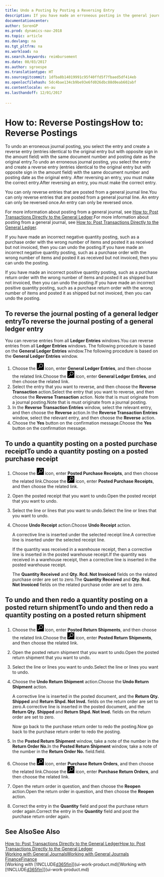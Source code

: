 ```yaml
---
title: Undo a Posting by Posting a Reversing Entry
description: If you have made an erroneous posting in the general journal, then you can use the Reverse Transaction function to undo the posting with a correct audit trail.
documentationcenter: 
author: SorenGP
ms.prod: dynamics-nav-2018
ms.topic: article
ms.devlang: na
ms.tgt_pltfrm: na
ms.workload: na
ms.search.keywords: reimbursement
ms.date: 08/03/2017
ms.author: sgroespe
ms.translationtype: HT
ms.sourcegitcommit: 1dfba8b14019991c95f40ffd5f7fbaed5df414eb
ms.openlocfilehash: 5dc4bae134cb9be93e6fd026dbc88d0eab602abf
ms.contentlocale: en-au
ms.lasthandoff: 12/01/2017

---
```

# <a name="how-to-reverse-postings"></a><span data-ttu-id="8f311-103">How to: Reverse Postings</span><span class="sxs-lookup"><span data-stu-id="8f311-103">How to: Reverse Postings</span></span>
<span data-ttu-id="8f311-104">To undo an erroneous journal posting, you select the entry and create a reverse entry (entries identical to the original entry but with opposite sign in the amount field) with the same document number and posting date as the original entry.</span><span class="sxs-lookup"><span data-stu-id="8f311-104">To undo an erroneous journal posting, you select the entry and create a reverse entry (entries identical to the original entry but with opposite sign in the amount field) with the same document number and posting date as the original entry.</span></span> <span data-ttu-id="8f311-105">After reversing an entry, you must make the correct entry.</span><span class="sxs-lookup"><span data-stu-id="8f311-105">After reversing an entry, you must make the correct entry.</span></span>

<span data-ttu-id="8f311-106">You can only reverse entries that are posted from a general journal line.</span><span class="sxs-lookup"><span data-stu-id="8f311-106">You can only reverse entries that are posted from a general journal line.</span></span> <span data-ttu-id="8f311-107">An entry can only be reversed once.</span><span class="sxs-lookup"><span data-stu-id="8f311-107">An entry can only be reversed once.</span></span>

<span data-ttu-id="8f311-108">For more information about posting from a general journal, see [How to: Post Transactions Directly to the General Ledger](finance-how-post-transactions-directly.md).</span><span class="sxs-lookup"><span data-stu-id="8f311-108">For more information about posting from a general journal, see [How to: Post Transactions Directly to the General Ledger](finance-how-post-transactions-directly.md).</span></span>

<span data-ttu-id="8f311-109">If you have made an incorrect negative quantity posting, such as a purchase order with the wrong number of items and posted it as received but not invoiced, then you can undo the posting.</span><span class="sxs-lookup"><span data-stu-id="8f311-109">If you have made an incorrect negative quantity posting, such as a purchase order with the wrong number of items and posted it as received but not invoiced, then you can undo the posting.</span></span>

<span data-ttu-id="8f311-110">If you have made an incorrect positive quantity posting, such as a purchase return order with the wrong number of items and posted it as shipped but not invoiced, then you can undo the posting.</span><span class="sxs-lookup"><span data-stu-id="8f311-110">If you have made an incorrect positive quantity posting, such as a purchase return order with the wrong number of items and posted it as shipped but not invoiced, then you can undo the posting.</span></span>   

## <a name="to-reverse-the-journal-posting-of-a-general-ledger-entry"></a><span data-ttu-id="8f311-111">To reverse the journal posting of a general ledger entry</span><span class="sxs-lookup"><span data-stu-id="8f311-111">To reverse the journal posting of a general ledger entry</span></span>
<span data-ttu-id="8f311-112">You can reverse entries from all **Ledger Entries** windows.</span><span class="sxs-lookup"><span data-stu-id="8f311-112">You can reverse entries from all **Ledger Entries** windows.</span></span> <span data-ttu-id="8f311-113">The following procedure is based on the **General Ledger Entries** window.</span><span class="sxs-lookup"><span data-stu-id="8f311-113">The following procedure is based on the **General Ledger Entries** window.</span></span>
1. <span data-ttu-id="8f311-114">Choose the ![Search for Page or Report](media/ui-search/search_small.png "Search for Page or Report icon") icon, enter **General Ledger Entries**, and then choose the related link.</span><span class="sxs-lookup"><span data-stu-id="8f311-114">Choose the ![Search for Page or Report](media/ui-search/search_small.png "Search for Page or Report icon") icon, enter **General Ledger Entries**, and then choose the related link.</span></span>
2. <span data-ttu-id="8f311-115">Select the entry that you want to reverse, and then choose the **Reverse Transaction** action.</span><span class="sxs-lookup"><span data-stu-id="8f311-115">Select the entry that you want to reverse, and then choose the **Reverse Transaction** action.</span></span> <span data-ttu-id="8f311-116">Note that is must originate from a journal posting.</span><span class="sxs-lookup"><span data-stu-id="8f311-116">Note that is must originate from a journal posting.</span></span>
3. <span data-ttu-id="8f311-117">In the **Reverse Transaction Entries** window, select the relevant entry, and then choose the **Reverse** action.</span><span class="sxs-lookup"><span data-stu-id="8f311-117">In the **Reverse Transaction Entries** window, select the relevant entry, and then choose the **Reverse** action.</span></span>
4. <span data-ttu-id="8f311-118">Choose the **Yes** button on the confirmation message.</span><span class="sxs-lookup"><span data-stu-id="8f311-118">Choose the **Yes** button on the confirmation message.</span></span>

## <a name="to-undo-a-quantity-posting-on-a-posted-purchase-receipt"></a><span data-ttu-id="8f311-119">To undo a quantity posting on a posted purchase receipt</span><span class="sxs-lookup"><span data-stu-id="8f311-119">To undo a quantity posting on a posted purchase receipt</span></span>  

1.  <span data-ttu-id="8f311-120">Choose the ![Search for Page or Report](media/ui-search/search_small.png "Search for Page or Report icon") icon, enter **Posted Purchase Receipts**, and then choose the related link.</span><span class="sxs-lookup"><span data-stu-id="8f311-120">Choose the ![Search for Page or Report](media/ui-search/search_small.png "Search for Page or Report icon") icon, enter **Posted Purchase Receipts**, and then choose the related link.</span></span>  
2.  <span data-ttu-id="8f311-121">Open the posted receipt that you want to undo.</span><span class="sxs-lookup"><span data-stu-id="8f311-121">Open the posted receipt that you want to undo.</span></span>  
3.  <span data-ttu-id="8f311-122">Select the line or lines that you want to undo.</span><span class="sxs-lookup"><span data-stu-id="8f311-122">Select the line or lines that you want to undo.</span></span>  
4.  <span data-ttu-id="8f311-123">Choose **Undo Receipt** action.</span><span class="sxs-lookup"><span data-stu-id="8f311-123">Choose **Undo Receipt** action.</span></span>

    <span data-ttu-id="8f311-124">A corrective line is inserted under the selected receipt line.</span><span class="sxs-lookup"><span data-stu-id="8f311-124">A corrective line is inserted under the selected receipt line.</span></span>  

    <span data-ttu-id="8f311-125">If the quantity was received in a warehouse receipt, then a corrective line is inserted in the posted warehouse receipt.</span><span class="sxs-lookup"><span data-stu-id="8f311-125">If the quantity was received in a warehouse receipt, then a corrective line is inserted in the posted warehouse receipt.</span></span>  

    <span data-ttu-id="8f311-126">The **Quantity Received** and **Qty. Rcd. Not Invoiced** fields on the related purchase order are set to zero.</span><span class="sxs-lookup"><span data-stu-id="8f311-126">The **Quantity Received** and **Qty. Rcd. Not Invoiced** fields on the related purchase order are set to zero.</span></span>

## <a name="to-undo-and-then-redo-a-quantity-posting-on-a-posted-return-shipment"></a><span data-ttu-id="8f311-127">To undo and then redo a quantity posting on a posted return shipment</span><span class="sxs-lookup"><span data-stu-id="8f311-127">To undo and then redo a quantity posting on a posted return shipment</span></span>

1.  <span data-ttu-id="8f311-128">Choose the ![Search for Page or Report](media/ui-search/search_small.png "Search for Page or Report icon") icon, enter **Posted Return Shipments**, and then choose the related link.</span><span class="sxs-lookup"><span data-stu-id="8f311-128">Choose the ![Search for Page or Report](media/ui-search/search_small.png "Search for Page or Report icon") icon, enter **Posted Return Shipments**, and then choose the related link.</span></span>  
2.  <span data-ttu-id="8f311-129">Open the posted return shipment that you want to undo.</span><span class="sxs-lookup"><span data-stu-id="8f311-129">Open the posted return shipment that you want to undo.</span></span>
3. <span data-ttu-id="8f311-130">Select the line or lines you want to undo.</span><span class="sxs-lookup"><span data-stu-id="8f311-130">Select the line or lines you want to undo.</span></span>  

4.  <span data-ttu-id="8f311-131">Choose the **Undo Return Shipment** action.</span><span class="sxs-lookup"><span data-stu-id="8f311-131">Choose the **Undo Return Shipment** action.</span></span>  

    <span data-ttu-id="8f311-132">A corrective line is inserted in the posted document, and the **Return Qty. Shipped** and **Return Shpd. Not Invd.** fields on the return order are set to zero.</span><span class="sxs-lookup"><span data-stu-id="8f311-132">A corrective line is inserted in the posted document, and the **Return Qty. Shipped** and **Return Shpd. Not Invd.** fields on the return order are set to zero.</span></span>  

    <span data-ttu-id="8f311-133">Now go back to the purchase return order to redo the posting.</span><span class="sxs-lookup"><span data-stu-id="8f311-133">Now go back to the purchase return order to redo the posting.</span></span>  

5.  <span data-ttu-id="8f311-134">In the **Posted Return Shipment** window, take a note of the number in the **Return Order No.**</span><span class="sxs-lookup"><span data-stu-id="8f311-134">In the **Posted Return Shipment** window, take a note of the number in the **Return Order No.**</span></span> <span data-ttu-id="8f311-135">field.</span><span class="sxs-lookup"><span data-stu-id="8f311-135">field.</span></span>  
6.  <span data-ttu-id="8f311-136">Choose the ![Search for Page or Report](media/ui-search/search_small.png "Search for Page or Report icon") icon, enter **Purchase Return Orders**, and then choose the related link.</span><span class="sxs-lookup"><span data-stu-id="8f311-136">Choose the ![Search for Page or Report](media/ui-search/search_small.png "Search for Page or Report icon") icon, enter **Purchase Return Orders**, and then choose the related link.</span></span>  
7.  <span data-ttu-id="8f311-137">Open the return order in question, and then choose the **Reopen** action.</span><span class="sxs-lookup"><span data-stu-id="8f311-137">Open the return order in question, and then choose the **Reopen** action.</span></span>  
8.  <span data-ttu-id="8f311-138">Correct the entry in the **Quantity** field and post the purchase return order again.</span><span class="sxs-lookup"><span data-stu-id="8f311-138">Correct the entry in the **Quantity** field and post the purchase return order again.</span></span>  

## <a name="see-also"></a><span data-ttu-id="8f311-139">See Also</span><span class="sxs-lookup"><span data-stu-id="8f311-139">See Also</span></span>
[<span data-ttu-id="8f311-140">How to: Post Transactions Directly to the General Ledger</span><span class="sxs-lookup"><span data-stu-id="8f311-140">How to: Post Transactions Directly to the General Ledger</span></span>](finance-how-post-transactions-directly.md)  
[<span data-ttu-id="8f311-141">Working with General Journals</span><span class="sxs-lookup"><span data-stu-id="8f311-141">Working with General Journals</span></span>](ui-work-general-journals.md)  
[<span data-ttu-id="8f311-142">Finance</span><span class="sxs-lookup"><span data-stu-id="8f311-142">Finance</span></span>](finance.md)  
<span data-ttu-id="8f311-143">[Working with [!INCLUDE[d365fin](includes/d365fin_md.md)]](ui-work-product.md)</span><span class="sxs-lookup"><span data-stu-id="8f311-143">[Working with [!INCLUDE[d365fin](includes/d365fin_md.md)]](ui-work-product.md)</span></span>  

